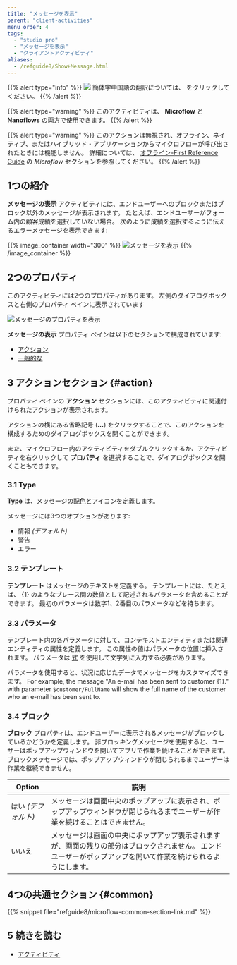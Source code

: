 ```yaml
---
title: "メッセージを表示"
parent: "client-activities"
menu_order: 4
tags:
  - "studio pro"
  - "メッセージを表示"
  - "クライアントアクティビティ"
aliases:
  - /refguide8/Show+Message.html
---
```


{{% alert type="info" %}}
<img src="attachments/chinese-translation/china.png" style="display: inline-block; margin: 0" /> 簡体字中国語の翻訳については、 [<unk> <unk> <unk>](https://cdn.mendix.tencent-cloud.com/documentation/refguide8/show-message.pdf) をクリックしてください。
{{% /alert %}}

{{% alert type="warning" %}}
このアクティビティは、 **Microflow** と **Nanoflows** の両方で使用できます。
{{% /alert %}}

{{% alert type="warning" %}}
このアクションは無視され、オフライン、ネイティブ、またはハイブリッド・アプリケーションからマイクロフローが呼び出されたときには機能しません。 詳細については、 [オフライン-First Reference Guide](offline-first#microflows) の *Microflow* セクションを参照してください。
{{% /alert %}}

## 1つの紹介

**メッセージの表示** アクティビティには、エンドユーザーへのブロックまたはブロック以外のメッセージが表示されます。 たとえば、エンドユーザーがフォーム内の顧客成績を選択していない場合。 次のように成績を選択するように伝えるエラーメッセージを表示できます:

{{% image_container width="300" %}}
![メッセージを表示](attachments/client-activities/show-message.png)
{{% /image_container %}}

## 2つのプロパティ

このアクティビティには2つのプロパティがあります。 左側のダイアログボックスと右側のプロパティ ペインに表示されています

![メッセージのプロパティを表示](attachments/client-activities/show-message-properties.png)

**メッセージの表示** プロパティ ペインは以下のセクションで構成されています:

* [アクション](#action)
* [一般的な](#common)

## 3 アクションセクション {#action}

プロパティ ペインの **アクション** セクションには、このアクティビティに関連付けられたアクションが表示されます。

アクションの横にある省略記号 (**…**) をクリックすることで、このアクションを構成するためのダイアログボックスを開くことができます。

また、マイクロフロー内のアクティビティをダブルクリックするか、アクティビティを右クリックして **プロパティ** を選択することで、ダイアログボックスを開くこともできます。

### 3.1 Type

**Type** は、メッセージの配色とアイコンを定義します。

メッセージには3つのオプションがあります:

* 情報 *(デフォルト)*
* 警告
* エラー

### 3.2 テンプレート

**テンプレート** はメッセージのテキストを定義する。 テンプレートには、たとえば、 {1} のようなブレース間の数値として記述されるパラメータを含めることができます。 最初のパラメータは数字1、2番目のパラメータなどを持ちます。

### 3.3 パラメータ

テンプレート内の各パラメータに対して、コンテキストエンティティまたは関連エンティティの属性を定義します。 この属性の値はパラメータの位置に挿入されます。 パラメータは [式](expressions) を使用して文字列に入力する必要があります。

パラメータを使用すると、状況に応じたデータでメッセージをカスタマイズできます。 For example, the message "An e-mail has been sent to customer {1}." with parameter `$customer/FullName` will show the full name of the customer who an e-mail has been sent to.

### 3.4 ブロック

**ブロック** プロパティは、エンドユーザーに表示されるメッセージがブロックしているかどうかを定義します。 非ブロッキングメッセージを使用すると、ユーザーはポップアップウィンドウを開いてアプリで作業を続けることができます。 ブロックメッセージでは、ポップアップウィンドウが閉じられるまでユーザーは作業を継続できません。

| Option       | 説明                                                                              |
| ------------ | ------------------------------------------------------------------------------- |
| はい *(デフォルト)* | メッセージは画面中央のポップアップに表示され、ポップアップウィンドウが閉じられるまでユーザーが作業を続けることはできません。                  |
| いいえ          | メッセージは画面の中央にポップアップ表示されますが、画面の残りの部分はブロックされません。 エンドユーザーがポップアップを開いて作業を続けられるようにします。 |

## 4つの共通セクション {#common}

{{% snippet file="refguide8/microflow-common-section-link.md" %}}

## 5 続きを読む

* [アクティビティ](アクティビティ)